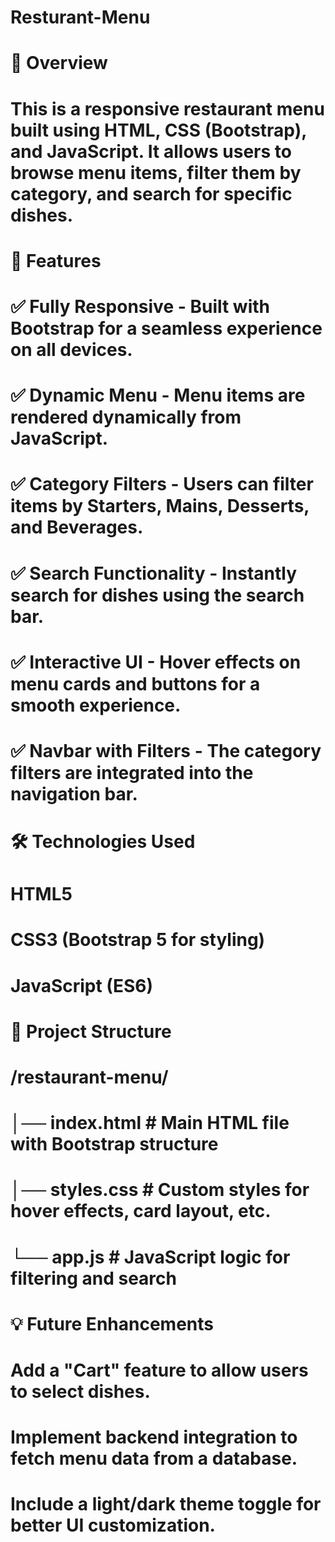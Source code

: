 # Resturant-Menu

# 📌 Overview
# This is a responsive restaurant menu built using HTML, CSS (Bootstrap), and JavaScript. It allows users to browse menu items, filter them by category, and search for specific dishes.

# 🎯 Features
# ✅ Fully Responsive - Built with Bootstrap for a seamless experience on all devices.
# ✅ Dynamic Menu - Menu items are rendered dynamically from JavaScript.
# ✅ Category Filters - Users can filter items by Starters, Mains, Desserts, and Beverages.
# ✅ Search Functionality - Instantly search for dishes using the search bar.
# ✅ Interactive UI - Hover effects on menu cards and buttons for a smooth experience.
# ✅ Navbar with Filters - The category filters are integrated into the navigation bar.

# 🛠️ Technologies Used
# HTML5
# CSS3 (Bootstrap 5 for styling)
# JavaScript (ES6)

# 📂 Project Structure
# /restaurant-menu/
# │── index.html        # Main HTML file with Bootstrap structure
# │── styles.css        # Custom styles for hover effects, card layout, etc.
# └── app.js            # JavaScript logic for filtering and search

# 💡 Future Enhancements
# Add a "Cart" feature to allow users to select dishes.
# Implement backend integration to fetch menu data from a database.
# Include a light/dark theme toggle for better UI customization.

